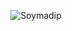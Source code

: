 <p align="center">

  <img src="assets/readme.gif" alt="Soymadip">

</p>

<!--


How to make this gif?
Easiest way:-

I made my with https://bit.ly/GitPro07
Then i recorded my screen with OBS.
Now copy that file to android/iOS and convert to gif with any video tool. 
(I used inshot)
-->












